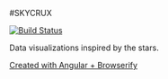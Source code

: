 #SKYCRUX

[![Build Status](https://travis-ci.org/alitinker/skycrux.svg?branch=master)](https://travis-ci.org/alitinker/skycrux)

Data visualizations inspired by the stars.

[Created with Angular + Browserify](https://blog.codecentric.de/en/2014/08/angularjs-browserify/>)


